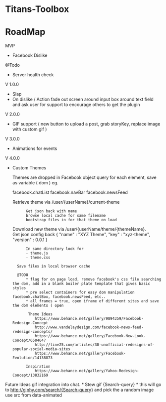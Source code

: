 # Titans-Toolbox

# RoadMap

MVP
* Facebook Dislike

@Todo 
* Server health check

V 1.0.0
* Slap
* On dislike / Action fade out screen around input box around text field and ask user for support to encourage others to get the plugin

V 2.0.0 
* GIF support ( new button to upload a post, grab storyKey, replace image with custom gif )
    
V 3.0.0
* Animations for events

V 4.0.0
* Custom Themes

    Themes are dropped in
    Facebook object query for each element, save as variable ( dom ) eg.
    
    facebook.chatList
    facebook.navBar
    facebook.newsFeed

    Retrieve theme via /user/{userName}/current-theme
            
            Get json back with name
            browse local cache for same filename
            bootstrap files in for that theme on load

    Download new theme via /user/{userName/theme/{themeName}.   
        Get json config back 
            {
                "name" : "XYZ Theme",
                "key"  : "xyz-theme",
                "version" : 0.0.1
            }
            
            In same directory look for
            - theme.js
            - theme.css
            
        Save files in local browser cache
        
        @TODO 
            * flag for on page load, remove facebook's css file searching the dom, add in a blank boiler plate template that gives basic styles
            * pre select containers for easy dom manipulation facebook.chatBox, facebook.newsFeed, etc..
            * all_frames = true, open iframe of different sites and save the dom elements ( open
             
             Theme Ideas 
                https://www.behance.net/gallery/9894359/Facebook-Redesign-Concept
                http://www.vandelaydesign.com/facebook-news-feed-redesign-concepts/
                https://www.behance.net/gallery/Facebook-New-Look-Concept/6504647
                http://line25.com/articles/30-unofficial-redesigns-of-popular-social-media-sites
                https://www.behance.net/gallery/Facebook-Evolution/14138873
                
            Inspiration
                https://www.behance.net/gallery/Yahoo-Redesign-Concept/13832169
             
    
Future Ideas
    gif integration into chat.
    * Stew gif {Search-query}
    * this will go to http://giphy.com/search/{Search-query} and pick the a random image use src from data-animated